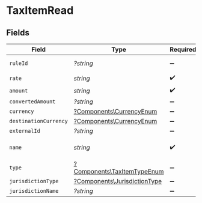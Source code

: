 # TaxItemRead


## Fields

| Field                                                                       | Type                                                                        | Required                                                                    | Description                                                                 |
| --------------------------------------------------------------------------- | --------------------------------------------------------------------------- | --------------------------------------------------------------------------- | --------------------------------------------------------------------------- |
| `ruleId`                                                                    | *?string*                                                                   | :heavy_minus_sign:                                                          | The rule ID of the tax item                                                 |
| `rate`                                                                      | *string*                                                                    | :heavy_check_mark:                                                          | N/A                                                                         |
| `amount`                                                                    | *string*                                                                    | :heavy_check_mark:                                                          | N/A                                                                         |
| `convertedAmount`                                                           | *?string*                                                                   | :heavy_minus_sign:                                                          | N/A                                                                         |
| `currency`                                                                  | [?Components\CurrencyEnum](../../Models/Components/CurrencyEnum.md)         | :heavy_minus_sign:                                                          | N/A                                                                         |
| `destinationCurrency`                                                       | [?Components\CurrencyEnum](../../Models/Components/CurrencyEnum.md)         | :heavy_minus_sign:                                                          | N/A                                                                         |
| `externalId`                                                                | *?string*                                                                   | :heavy_minus_sign:                                                          | N/A                                                                         |
| `name`                                                                      | *string*                                                                    | :heavy_check_mark:                                                          | Deprecated: use `jurisdiction_type` instead                                 |
| `type`                                                                      | [?Components\TaxItemTypeEnum](../../Models/Components/TaxItemTypeEnum.md)   | :heavy_minus_sign:                                                          | N/A                                                                         |
| `jurisdictionType`                                                          | [?Components\JurisdictionType](../../Models/Components/JurisdictionType.md) | :heavy_minus_sign:                                                          | N/A                                                                         |
| `jurisdictionName`                                                          | *?string*                                                                   | :heavy_minus_sign:                                                          | N/A                                                                         |